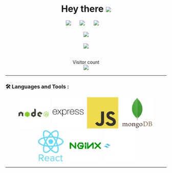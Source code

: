 <div id="hello" align="center">
  <h1>
    Hey there
      <img src="https://media.giphy.com/media/hvRJCLFzcasrR4ia7z/giphy.gif" width="30px"/>
  </h1>   
</div>
<div id="social" align="center">
  <a href="https://discord.gg/PrNzJdUQZA"><img width="32px" src="https://cdn-icons-png.flaticon.com/512/2111/2111370.png"/></a>
  &#8287;&#8287;&#8287;&#8287;&#8287;
  <a href="mailto:vldbltn@gmail.com"><img width="32px" src="https://cdn2.downdetector.com/static/uploads/logo/image21.png"/></a>
  &#8287;&#8287;&#8287;&#8287;&#8287;
  <a href="https://t.me/VldBltn0"><img width="32px" src="https://cdn3.iconfinder.com/data/icons/social-media-chamfered-corner/154/telegram-512.png"/></a>
  &#8287;&#8287;&#8287;&#8287;&#8287;
</div>
  <br/>
<div id="header" align="center" border-radius="10px">
  <img src="https://media.giphy.com/media/ule4vhcY1xEKQ/giphy.gif" width="400"/>
</div>
  <br/>
<div id="codewars" align="center">
  <img src="https://www.codewars.com/users/HeikkeB/badges/large" alt""/>  
</div>
  <br/>
<div id="view" align="center">
<p align="center"> 
  Visitor count<br>
  <img src="https://profile-counter.glitch.me/HeikkeB/count.svg" />
</p>
</div>
  
---

### :hammer_and_wrench: Languages and Tools :

<div align="center">
  <img src="https://github.com/devicons/devicon/blob/master/icons/nodejs/nodejs-original-wordmark.svg" title="NodeJS" alt="NodeJS" width="100" height="100"/>&nbsp;
   <img src="https://github.com/devicons/devicon/blob/master/icons/express/express-original-wordmark.svg" title="Express" alt="Express" width="100" height="100"/>&nbsp;
  <img src="https://github.com/devicons/devicon/blob/master/icons/javascript/javascript-original.svg" title="JS" alt="JS" width="100" height="100"/>&nbsp;
  <img src="https://github.com/devicons/devicon/blob/master/icons/mongodb/mongodb-original-wordmark.svg" title="mongodb" alt="mongodb" width="100" height="100"/>&nbsp;
  <img src="https://github.com/devicons/devicon/blob/master/icons/react/react-original-wordmark.svg" title="react" alt="react" width="100" height="100"/>&nbsp;
  <img src="https://github.com/devicons/devicon/blob/master/icons/nginx/nginx-original.svg" title="nginx" alt="nginx" width="100" height="100"/>&nbsp;
  <img src="https://github.com/devicons/devicon/blob/master/icons/tailwindcss/tailwindcss-original-wordmark.svg" title="react" alt="react" width="100" height="100"/>&nbsp;
  </div>
  
  ---

<!--### :fire: My Stats :

  [![GitHub Streak](http://github-readme-streak-stats.herokuapp.com?user=HeikkeB&theme=tokyonight&border_radius=5&mode=weekly)](https://git.io/streak-stats)
  -->
<!--
**HeikkeB/HeikkeB** is a ✨ _special_ ✨ repository because its `README.md` (this file) appears on your GitHub profile.

Here are some ideas to get you started:

- 🔭 I’m currently working on ...
- 🌱 I’m currently learning ...
- 👯 I’m looking to collaborate on ...
- 🤔 I’m looking for help with ...
- 💬 Ask me about ...
- 📫 How to reach me: ...
- 😄 Pronouns: ...
- ⚡ Fun fact: ...
-->

